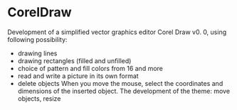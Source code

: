 # CorelDraw

Development of a simplified vector graphics editor Corel Draw v0. 0, using
following possibility:
   - drawing lines
   - drawing rectangles (filled and unfilled)
   - choice of pattern and fill colors from 16 and more
   - read and write a picture in its own format
   - delete objects
When you move the mouse, select the coordinates and dimensions of the inserted object.
The development of the theme: move objects, resize
